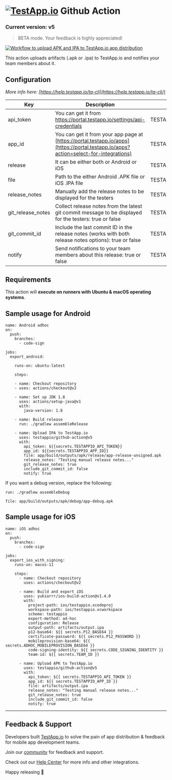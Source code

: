 # [<img src="https://assets.testapp.io/logo/blue.svg" alt="TestApp.io"/>](https://testapp.io/) Github Action

### Current version: v5

> BETA mode. Your feedback is highly appreciated!

[![Workflow to upload APK and IPA to TestApp.io app distribution](https://github.com/testappio/github-action/actions/workflows/main.yml/badge.svg)](https://github.com/testappio/github-action/actions/workflows/main.yml)

This action uploads artifacts (.apk or .ipa) to TestApp.io and notifies your team members about it.

## Configuration

_More info here: [https://help.testapp.io/ta-cli](https://help.testapp.io/ta-cli/)_

| Key               | Description                                                                                                                          | Env Var(s)                  | Default |
| ----------------- | ------------------------------------------------------------------------------------------------------------------------------------ | --------------------------- | ------- |
| api_token         | You can get it from https://portal.testapp.io/settings/api-credentials                                                               | TESTAPPIO_API_TOKEN         |         |
| app_id            | You can get it from your app page at [https://portal.testapp.io/apps](https://portal.testapp.io/apps?action=select-for-integrations) | TESTAPPIO_APP_ID            |         |
| release           | It can be either both or Android or iOS                                                                                              | TESTAPPIO_RELEASE           |         |
| file              | Path to the either Android .APK file or iOS .IPA file                                                                                | TESTAPPIO_FILE_PATH         |         |
| release_notes     | Manually add the release notes to be displayed for the testers                                                                       | TESTAPPIO_RELEASE_NOTES     |         |
| git_release_notes | Collect release notes from the latest git commit message to be displayed for the testers: true or false                              | TESTAPPIO_GIT_RELEASE_NOTES | true    |
| git_commit_id     | Include the last commit ID in the release notes (works with both release notes options): true or false                               | TESTAPPIO_GIT_COMMIT_ID     | false   |
| notify            | Send notifications to your team members about this release: true or false                                                            | TESTAPPIO_NOTIFY            | false   |

## Requirements

This action will **execute on runners with Ubuntu & macOS operating systems**.

## Sample usage for Android

```
name: Android adhoc
on:
  push:
    branches:
      - code-sign

jobs:
  export_android:

    runs-on: ubuntu-latest

    steps:

    - name: Checkout repository
    - uses: actions/checkout@v2

    - name: Set up JDK 1.8
      uses: actions/setup-java@v1
      with:
        java-version: 1.8

    - name: Build release
      run: ./gradlew assembleRelease

    - name: Upload IPA to TestApp.io
      uses: testappio/github-action@v5
      with:
        api_token: ${{secrets.TESTAPPIO_API_TOKEN}}
        app_id: ${{secrets.TESTAPPIO_APP_ID}}
        file: app/build/outputs/apk/release/app-release-unsigned.apk
        release_notes: "Testing manual release notes..."
        git_release_notes: true
        include_git_commit_id: false
        notify: true
```

If you want a debug version, replace the following:

`run: ./gradlew assembleDebug`

`file: app/build/outputs/apk/debug/app-debug.apk`

## Sample usage for iOS

```
name: iOS adhoc
on:
  push:
    branches:
      - code-sign

jobs:
  export_ios_with_signing:
    runs-on: macos-11

    steps:
      - name: Checkout repository
        uses: actions/checkout@v2

      - name: Build and export iOS
        uses: yukiarrr/ios-build-action@v1.4.0
        with:
          project-path: ios/testappio.xcodeproj
          workspace-path: ios/testappio.xcworkspace
          scheme: testappio
          export-method: ad-hoc
          configuration: Release
          output-path: artifacts/output.ipa
          p12-base64: ${{ secrets.P12_BASE64 }}
          certificate-password: ${{ secrets.P12_PASSWORD }}
          mobileprovision-base64: ${{ secrets.ADHOC_MOBILEPROVISION_BASE64 }}
          code-signing-identity: ${{ secrets.CODE_SIGNING_IDENTITY }}
          team-id: ${{ secrets.TEAM_ID }}

      - name: Upload APK to TestApp.io
        uses: testappio/github-action@v5
        with:
          api_token: ${{ secrets.TESTAPPIO_API_TOKEN }}
          app_id: ${{ secrets.TESTAPPIO_APP_ID }}
          file: artifacts/output.ipa
          release_notes: "Testing manual release notes..."
          git_release_notes: true
          include_git_commit_id: false
          notify: true
```

---

## Feedback & Support

Developers built [TestApp.io](https://testapp.io) to solve the pain of app distribution & feedback for mobile app development teams.

Join our [community](https://help.testapp.io/faq/join-our-community/) for feedback and support.

Check out our [Help Center](https://help.testapp.io/) for more info and other integrations.

Happy releasing 🎉
